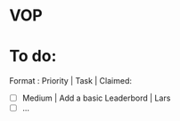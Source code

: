 VOP
===
# To do:
Format : Priority | Task | Claimed:
- [ ] Medium | Add a basic Leaderbord | Lars
- [ ] ...
